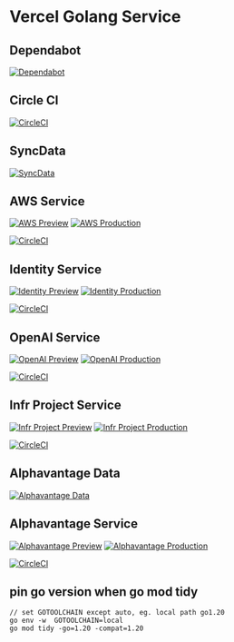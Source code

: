 # Vercel Golang Service

## Dependabot

[![Dependabot](https://github.com/futugyou/goproject/actions/workflows/dependabot-auto.yml/badge.svg)](https://github.com/futugyou/goproject/actions/workflows/dependabot-auto.yml)

## Circle CI

[![CircleCI](https://dl.circleci.com/status-badge/img/gh/futugyou/goproject/tree/master.svg?style=svg)](https://dl.circleci.com/status-badge/redirect/gh/futugyou/goproject/tree/master)

## SyncData

[![SyncData](https://github.com/futugyou/goproject/actions/workflows/syncdata.yml/badge.svg?branch=master)](https://github.com/futugyou/goproject/actions/workflows/syncdata.yml)

## AWS Service

[![AWS Preview](https://github.com/futugyou/goproject/actions/workflows/aws-vercel-preview.yaml/badge.svg)](https://github.com/futugyou/goproject/actions/workflows/aws-vercel-preview.yaml)
[![AWS Production](https://github.com/futugyou/goproject/actions/workflows/aws-vercel-production.yaml/badge.svg?branch=master)](https://github.com/futugyou/goproject/actions/workflows/aws-vercel-production.yaml)

[![CircleCI](https://dl.circleci.com/insights-snapshot/gh/futugyou/goproject/master/aws-web/badge.svg?window=30d)](https://app.circleci.com/insights/github/futugyou/goproject/workflows/aws-web/overview?branch=master&reporting-window=last-30-days&insights-snapshot=true)

## Identity Service

[![Identity Preview](https://github.com/futugyou/goproject/actions/workflows/identity-vercel-preview.yaml/badge.svg)](https://github.com/futugyou/goproject/actions/workflows/identity-vercel-preview.yaml)
[![Identity Production](https://github.com/futugyou/goproject/actions/workflows/identity-vercel-production.yaml/badge.svg?branch=master)](https://github.com/futugyou/goproject/actions/workflows/identity-vercel-production.yaml)

[![CircleCI](https://dl.circleci.com/insights-snapshot/gh/futugyou/goproject/master/identity-center/badge.svg?window=30d)](https://app.circleci.com/insights/github/futugyou/goproject/workflows/identity-center/overview?branch=master&reporting-window=last-30-days&insights-snapshot=true)

## OpenAI Service

[![OpenAI Preview](https://github.com/futugyou/goproject/actions/workflows/openAI-vercel-preview.yaml/badge.svg)](https://github.com/futugyou/goproject/actions/workflows/openAI-vercel-preview.yaml)
[![OpenAI Production](https://github.com/futugyou/goproject/actions/workflows/openAI-vercel-production.yaml/badge.svg?branch=master)](https://github.com/futugyou/goproject/actions/workflows/openAI-vercel-production.yaml)

[![CircleCI](https://dl.circleci.com/insights-snapshot/gh/futugyou/goproject/master/openai-web/badge.svg?window=30d)](https://app.circleci.com/insights/github/futugyou/goproject/workflows/openai-web/overview?branch=master&reporting-window=last-30-days&insights-snapshot=true)

## Infr Project Service

[![Infr Project Preview](https://github.com/futugyou/goproject/actions/workflows/project-vercel-preview.yaml/badge.svg)](https://github.com/futugyou/goproject/actions/workflows/project-vercel-preview.yaml)
[![Infr Project Production](https://github.com/futugyou/goproject/actions/workflows/project-vercel-production.yaml/badge.svg?branch=master)](https://github.com/futugyou/goproject/actions/workflows/project-vercel-production.yaml)

[![CircleCI](https://dl.circleci.com/insights-snapshot/gh/futugyou/goproject/master/infr-project/badge.svg?window=30d)](https://app.circleci.com/insights/github/futugyou/goproject/workflows/infr-project/overview?branch=master&reporting-window=last-30-days&insights-snapshot=true)

## Alphavantage Data

[![Alphavantage Data](https://github.com/futugyou/goproject/actions/workflows/alphavantage-data.yml/badge.svg)](https://github.com/futugyou/goproject/actions/workflows/alphavantage-data.yml)

## Alphavantage Service

[![Alphavantage Preview](https://github.com/futugyou/goproject/actions/workflows/alphavantage-preview.yaml/badge.svg)](https://github.com/futugyou/goproject/actions/workflows/alphavantage-preview.yaml)
[![Alphavantage Production](https://github.com/futugyou/goproject/actions/workflows/alphavantage-production.yaml/badge.svg?branch=master)](https://github.com/futugyou/goproject/actions/workflows/alphavantage-production.yaml)

[![CircleCI](https://dl.circleci.com/insights-snapshot/gh/futugyou/goproject/master/alphavantage-server/badge.svg?window=30d)](https://app.circleci.com/insights/github/futugyou/goproject/workflows/alphavantage-server/overview?branch=master&reporting-window=last-30-days&insights-snapshot=true)

## pin go version when go mod tidy

```golang
// set GOTOOLCHAIN except auto, eg. local path go1.20
go env -w  GOTOOLCHAIN=local
go mod tidy -go=1.20 -compat=1.20
```
